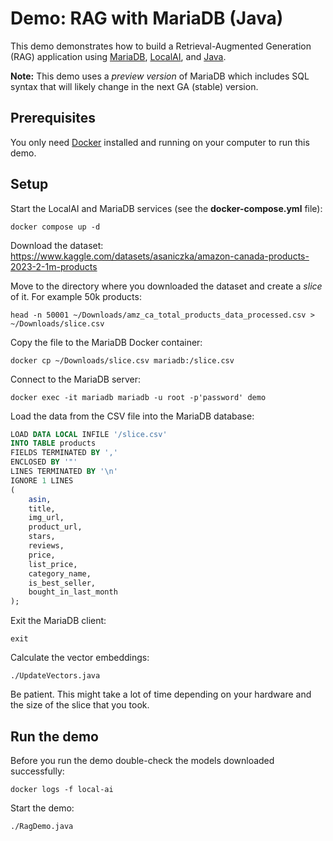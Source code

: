 # Demo: RAG with MariaDB (Java)

This demo demonstrates how to build a Retrieval-Augmented Generation (RAG) application
using [MariaDB](https://mariadb.com/), [LocalAI](https://localai.io/), and [Java](https://en.wikipedia.org/wiki/Java_(programming_language)).

**Note:** This demo uses a _preview version_ of MariaDB which includes SQL syntax that
will likely change in the next GA (stable) version.

## Prerequisites

You only need [Docker](https://www.docker.com/) installed and running on your computer to run this demo.

## Setup

Start the LocalAI and MariaDB services (see the **docker-compose.yml** file):

```shell
docker compose up -d
```

Download the dataset:
https://www.kaggle.com/datasets/asaniczka/amazon-canada-products-2023-2-1m-products

Move to the directory where you downloaded the dataset and create a _slice_ of it. For example 50k products:

```shell
head -n 50001 ~/Downloads/amz_ca_total_products_data_processed.csv > ~/Downloads/slice.csv
```

Copy the file to the MariaDB Docker container:

```shell
docker cp ~/Downloads/slice.csv mariadb:/slice.csv
```

Connect to the MariaDB server:

```shell
docker exec -it mariadb mariadb -u root -p'password' demo
```

Load the data from the CSV file into the MariaDB database:

```sql
LOAD DATA LOCAL INFILE '/slice.csv'
INTO TABLE products
FIELDS TERMINATED BY ','
ENCLOSED BY '"'
LINES TERMINATED BY '\n'
IGNORE 1 LINES
(
    asin,
    title,
    img_url,
    product_url,
    stars,
    reviews,
    price,
    list_price,
    category_name,
    is_best_seller,
    bought_in_last_month
);
```

Exit the MariaDB client:

```shell
exit
```

Calculate the vector embeddings:

```shell
./UpdateVectors.java
```

Be patient. This might take a lot of time depending on your hardware and the size of the slice that you took.

## Run the demo

Before you run the demo double-check the models downloaded successfully:

```shell
docker logs -f local-ai
```

Start the demo:

```shell
./RagDemo.java
```
